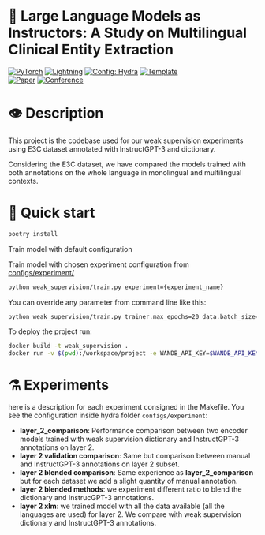 # 🐊 Large Language Models as Instructors: A Study on Multilingual Clinical Entity Extraction

<a href="https://pytorch.org/get-started/locally/"><img alt="PyTorch" src="https://img.shields.io/badge/PyTorch-ee4c2c?logo=pytorch&logoColor=white"></a>
<a href="https://pytorchlightning.ai/"><img alt="Lightning" src="https://img.shields.io/badge/-Lightning-792ee5?logo=pytorchlightning&logoColor=white"></a>
<a href="https://hydra.cc/"><img alt="Config: Hydra" src="https://img.shields.io/badge/Config-Hydra-89b8cd"></a>
<a href="https://github.com/ashleve/lightning-hydra-template"><img alt="Template" src="https://img.shields.io/badge/-Lightning--Hydra--Template-017F2F?style=flat&logo=github&labelColor=gray"></a><br>
[![Paper](http://img.shields.io/badge/paper-arxiv.1001.2234-B31B1B.svg)](https://www.nature.com/articles/nature14539)
[![Conference](https://img.shields.io/badge/BioNLP-2023-blue)](https://aclweb.org/aclwiki/BioNLP_Workshop)

</div>

# 👁️ Description

This project is the codebase used for our weak supervision experiments using E3C dataset annotated with InstructGPT-3 and dictionary.

Considering the E3C dataset, we have compared the models trained with both annotations on the whole language in monolingual and multilingual contexts.

# 🚀 Quick start

```bash
poetry install
```

Train model with default configuration

Train model with chosen experiment configuration from [configs/experiment/](configs/experiment/)

```bash
python weak_supervision/train.py experiment={experiment_name}
```

You can override any parameter from command line like this:

```bash
python weak_supervision/train.py trainer.max_epochs=20 data.batch_size=64
```

To deploy the project run:

```bash
docker build -t weak_supervision .
docker run -v $(pwd):/workspace/project -e WANDB_API_KEY=$WANDB_API_KEY --gpus all -it  --rm weak_supervision zsh
```

# ⚗️ Experiments

here is a description for each experiment consigned in the Makefile. You see the configuration inside
hydra folder `configs/experiment`:

- **layer_2_comparison**: Performance comparison between two encoder models trained with weak supervision dictionary and InstructGPT-3 annotations on layer 2.
- **layer 2 validation comparison**: Same but comparison between manual and InstructGPT-3 annotations on layer 2 subset.
- **layer 2 blended comparison**: Same experience as **layer_2_comparison** but for each dataset we add a slight quantity of manual annotation.
- **layer 2 blended methods**: we experiment different ratio to blend the dictionary and InstrucGPT-3 annotations.
- **layer 2 xlm**: we trained model with all the data available (all the languages are used) for layer 2. We compare with weak supervision dictionary and InstructGPT-3 annotations.
